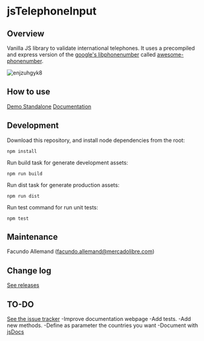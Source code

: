 # jsTelephoneInput

## Overview
Vanilla JS library to validate international telephones. It uses a precompiled and express version of the [google's libphonenumber](https://github.com/googlei18n/libphonenumber) called [awesome-phonenumber](https://github.com/grantila/awesome-phonenumber).

![enjzuhgyk8](https://cloud.githubusercontent.com/assets/16105726/18643322/fe9a2380-7e7a-11e6-8033-fe5226085690.gif)

## How to use
[Demo Standalone](https://fallemand.github.io/js-telephone-input/demo/demo-standalone.html)
[Documentation](https://fallemand.github.io/js-telephone-input/documentation/)

## Development
Download this repository, and install node dependencies from the root:
```
npm install
```
Run build task for generate development assets:
```
npm run build
```
Run dist task for generate production assets:
```
npm run dist
```
Run test command for run unit tests:
```
npm test
```
## Maintenance
Facundo Allemand (facundo.allemand@mercadolibre.com)

## Change log
[See releases](https://github.com/fallemand/js-telephone-input/releases)

## TO-DO
[See the issue tracker](https://github.com/fallemand/js-telephone-input/issues)
-Improve documentation webpage
-Add tests.
-Add new methods.
-Define as parameter the countries you want
-Document with [jsDocs](http://usejsdoc.org/)
